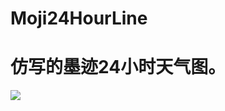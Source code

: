 # Moji24HourLine
# 仿写的墨迹24小时天气图。
![](https://github.com/zyw113/Moji24HourLine/blob/master/gif/Untitled1.gif)

